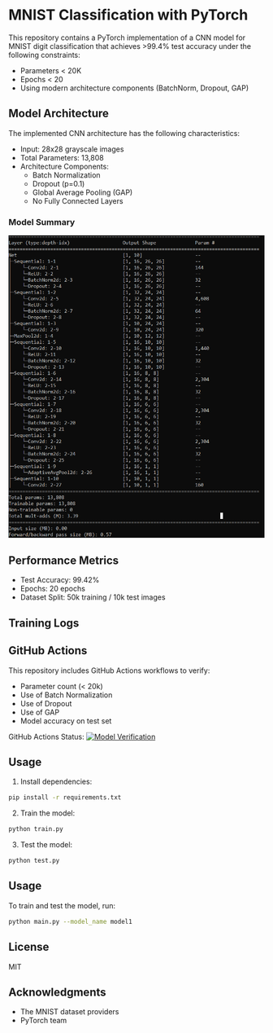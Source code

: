 # MNIST Classification with PyTorch

This repository contains a PyTorch implementation of a CNN model for MNIST digit classification that achieves >99.4% test accuracy under the following constraints:
- Parameters < 20K
- Epochs < 20
- Using modern architecture components (BatchNorm, Dropout, GAP)

## Model Architecture

The implemented CNN architecture has the following characteristics:
- Input: 28x28 grayscale images
- Total Parameters: 13,808
- Architecture Components:
  - Batch Normalization
  - Dropout (p=0.1)
  - Global Average Pooling (GAP)
  - No Fully Connected Layers

### Model Summary
![alt text](image.png)

## Performance Metrics

- Test Accuracy: 99.42%
- Epochs: 20 epochs
- Dataset Split: 50k training / 10k test images

## Training Logs


## GitHub Actions

This repository includes GitHub Actions workflows to verify:
- Parameter count (< 20k)
- Use of Batch Normalization
- Use of Dropout
- Use of GAP
- Model accuracy on test set

GitHub Actions Status: [![Model Verification](https://github.com/username/repo/actions/workflows/model_verify.yml/badge.svg)](https://github.com/techpvk/ERA-V3-S6/blob/main/.github/workflows/model_checks.yml)

## Usage

1. Install dependencies:
```bash
pip install -r requirements.txt
```

2. Train the model:
```bash
python train.py
```

3. Test the model:
```bash
python test.py
```

## Usage

To train and test the model, run:
```bash
python main.py --model_name model1
```

## License

MIT

## Acknowledgments

- The MNIST dataset providers
- PyTorch team



